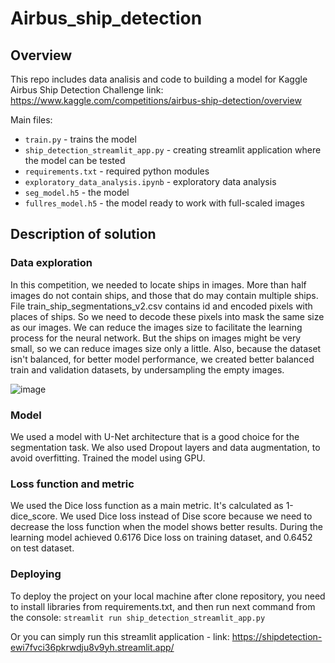 # Airbus_ship_detection

## Overview
This repo includes data analisis and code to building a model for Kaggle Airbus Ship Detection Challenge
link: https://www.kaggle.com/competitions/airbus-ship-detection/overview

Main files:
 * `train.py` - trains the model
 * `ship_detection_streamlit_app.py` - creating streamlit application where the model can be tested
 * `requirements.txt` - required python modules
 * `exploratory_data_analysis.ipynb` - exploratory data analysis
 * `seg_model.h5` - the model
 * `fullres_model.h5` - the model ready to work with full-scaled images

## Description of solution
### Data exploration
In this competition, we needed to locate ships in images. More than half images do not contain ships, and those that do may contain multiple ships.
File train_ship_segmentations_v2.csv contains id and encoded pixels with places of ships. So we need to decode these pixels into mask the same size as our images.
We can reduce the images size to facilitate the learning process for the neural network. But the ships on images might be very small, so we can reduce images size only a little.
Also, because the dataset isn't balanced, for better model performance, we created better balanced train and validation datasets, by undersampling the empty images.

![image](https://github.com/pulsatil1/ship_detection/assets/70263951/a8ecb6a1-81f5-4c72-a09c-305360a419d9)


### Model
We used a model with U-Net architecture that is a good choice for the segmentation task.
We also used Dropout layers and data augmentation, to avoid overfitting.
Trained the model using GPU.

### Loss function and metric
We used the Dice loss function as a main metric. It's calculated as 1-dice_score. We used Dice loss instead of Dise score because we need to decrease the loss function when the model shows better results.
During the learning model achieved 0.6176 Dice loss on training dataset, and 0.6452 on test dataset.

### Deploying
To deploy the project on your local machine after clone repository, you need to install libraries from requirements.txt, and then run next command from the console:
`streamlit run ship_detection_streamlit_app.py`

Or you can simply run this streamlit application - link: https://shipdetection-ewi7fvci36pkrwdju8v9yh.streamlit.app/


